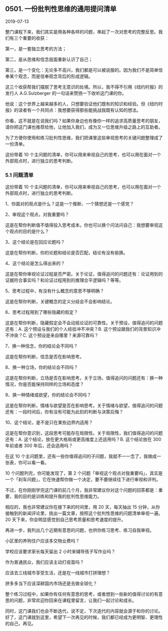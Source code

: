 ## 0501. 一份批判性思维的通用提问清单

2019-07-13

整门课程下来，我们其实是用各种各样的问题，串起了一次对思考的完整反思。我们有三个重要的收获：

第一，是一套独立思考的方法；

第二，是从思维和信念层面重新认识了自己；

第三，是一个变化：无论多不高兴，我们都是可以被说服的。因为我们不是简单信奉某个观念，而是信奉观念背后的形成逻辑。

这三个收获帮我们摆脱了思考无意识的处境。所以，我不得不引用《纽约时报》的发行人 A.G.Sulzberger 的一句话来赞扬一下收听这门课的你。

他说：这个世界上越来越多的人，只想要验证他们既有的知识和经验。但《纽约时报》的读者有一个共同点：我想要获得那些能挑战我既有认知的想法。

你看，这不就是在说我们吗？如果你身边也有像你一样的追求高质量思考的朋友，请你把这门课也推荐给他，让他加入我们，成为又一位思维升级之路上的互助者。

为了方便你使用和练习批判性思维，我们把课里这些审视思考的关键问题整理成了一份清单。

这份带着 10 个主问题的清单，你可以用来审视自己的思考，也可以用在面对一个外部观点时，进行独立的思考判断。

### 5.1 问题清单

这份带着 10 个主问题的清单，你可以用来审视自己的思考，也可以用在面对一个外部观点时，进行独立的思考判断。

1、你面对的观点是什么？这是一个推断、一个猜想还是一个感党？

2、审视这个观点，对我重要吗？

这是在帮你判断值不值得投入思考成本。你也可以换个问法问自己：我想要审视这个观点的目的是什么？

3、这个结论是在回应论题吗？

这是在帮你判断，你的论题和结论是否匹配，结论有没有偷换。

4、这个结论是怎么得出来的？

这是在帮你审视论证过程是否严密。关于论证，值得追问的问题还有：论证用到的证据符合事实吗？和论证过程用到的推理合平逻辑吗？等等。

5、思考过程中，有没有什么概念的意思不够明确？

这是在帮你判断，关键概念的定义分歧会不会影响结论。

6、思考过程用到了哪些隐藏的假定？

这是在帮你判断，隐藏假定会不会动摇论证的可靠性。关于预设，值得追问的问题还有：A. 这个预设与我们的个人经验冲不冲突？B. 这个预设跟我们的背景知识冲不沖突？C. 这个预设是来自哪里？来源可靠吗？

7、换一种信念，你的结论会不同吗？

这是在帮你判断，信念是否在影响思考。

8、换一种立场，你的结论会不同吗？

这是在帮你判断，立场是否在影响思考。关于立场，值得追问的问题还有：换一种情况，你是否能保持同样的立场和态度？

9、换一种情绪或欲望，你的结论会不同吗？

这是在帮你判断，情绪与欲望是否在影响思考。关于情绪与欲望，值得追问的问题还有：一段时间后，你有没有可能为此刻的判断与決策后悔？

10、这个结论，是不是只在某些边界内适用？

这是在帮你意识到，这段思考可能存在局限性。关于局限性，我们值得追问的问题还有：A. 这个结论，放在更大格局或更高维度上还适用吗？B. 这个结论放在 300 年前或者 300 年后，还会适用吗？

在这 10 个主问题里，还有一些你值得追问的子问题，我就不一一念了，我做成一张表，你可以看一看。

10 个问题列完，你可能发现了，第 2 个问题「审视这个观点对我重要吗」，其实是一个「刹车问题」，它在快速帮你做一个决定，要不要继续往下进行审视和评判。

不过，在你刚刚学完这门课的前几个月，我非常建议你对这个问题的回答都是：重要，我的目的是训练和提升我的批判性思维能力。

相应的，我也非常建议你在接下来的时间里，用 20 天，每天抽出 15 分钟，从你接触到的新闻评论里，挑出一篇文章，按照这个批判性思维的问题清单审视一遍。20 天下来，你会明显感觉到自己思考质量和思考速度的提升。

再进一步，我列出几个近期有意思的问题，也供你练习思考、练习自我审视。

小区里的养狗住户应该多交物业费吗？

学校应该要求家长每天留出 2 小时来辅导孩子写作业吗？

作为普通民众，我们应该主动打疫苗吗？

应该去三线城市享受生活，还是在一线城市打拼理想？

拼多多当下应该深耕国内市场还是去做全球化？

整个练习过程中，如果你有任何有意思的思考，或者想到一些新的值得讨论的有意思的问题，非常欢迎你回来在课程里留言，让我们一起讨论和成长。

同时，这门课我们也会不断迭代，说不定，下次迭代的内容就会源于和你的讨论。好了，这门课就到这里，希望下一次再见的时候，我们都已经成为更明智、更理性的自己，再见。
